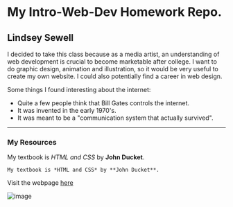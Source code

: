 # My Intro-Web-Dev Homework Repo.
## Lindsey Sewell

I decided to take this class because as a media artist, an understanding of web development is crucial to become marketable after college. I want to do graphic design, animation and illustration, so it would be very useful to create my own website. I could also potentially find a career in web design.

Some things I found interesting about the internet:

- Quite a few people think that Bill Gates controls the internet.
- It was invented in the early 1970's.
- It was meant to be a "communication system that actually survived".
___

### My Resources

My textbook is *HTML and CSS* by **John Ducket**.

```My textbook is *HTML and CSS* by **John Ducket**.```

Visit the webpage [here](https://media-ed-online.github.io/intro-web-dev/)

![image](http://bit.ly/2DIVG46)
